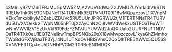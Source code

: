 c3M6Ly9ZV1Z6TFRJMU5pMW5ZMjA2VUVOdWJrZzJVMUZUYm1adlV6STNRREUyTnk0NE9DNDJNeTR4TURnNk9EQTVNUT09I18wMQpzczovL1lXVnpMVEkxTmkxblkyMDZabUZDUVc5RU5UUnJPRGRWU2tjM1FERTNNaTR4TURVdU5UVXVOekk2TWpNM05nPT0jXzAyCnNzOi8vWVdWekxUSTFOaTFuWTIwNmVWVllZV1EzUkVkR09FdzFZMVJUYUVWd2JuQXlUalo2UURFNU1TNDVOaTR4TXk0eU1EQTZNelkwTmpBPSNQb29sX18wMwpzczovL1kyaGhZMmhoTWpBdGFXVjBaaTF3YjJ4NU1UTXdOVHBISVhsQ2QxQlhTRE5XWVc5QU56SXVNVFF3TGpJeU5DNHhPVGM2T0RBeSNfMDQK
